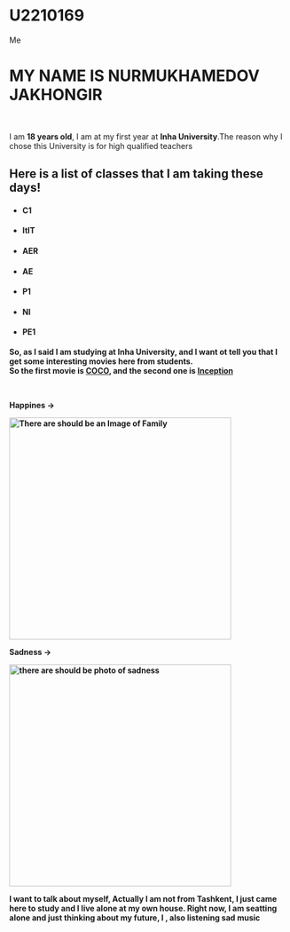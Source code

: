# U2210169
Me
<!DOCTYPE html>
<html lang="en">
<head>
    <meta charset="UTF-8">
    <meta http-equiv="X-UA-Compatible" content="IE=edge">
    <meta name="viewport" content="width=device-width, initial-scale=1.0">
    <title>Document</title>
</head>
<body>
    <h1>
      MY NAME IS NURMUKHAMEDOV JAKHONGIR
    </h1>
    <br>
    <p>
     I am <strong>18 years old</strong>, I am at my first year at <b>Inha University</b>.The reason why I chose this University is for high qualified teachers
      <b>
    <h2> Here is a list of classes that I am taking these days!</h2>
    <ul>
        <li>
            <h4>
                C1
            </h4>
        </li>
        <li>
            <h4>
                ItIT
            </h4>
        </li>
        <li>
            <h4>
                AER
            </h4>
        </li>
        <li>
            <h4>
                AE
            </h4>
        </li>
        <li>
            <h4>
                P1
            </h4>
        </li>
        <li>
            <h4>
                NI
            </h4>
        </li>
        <li>
            <h4>
                PE1
            </h4>
        </li>
    </ul>
    <p>
        So, as I said I am studying at Inha University, and I want ot tell you that I get some interesting movies here from students. <br> So the first movie is <a href=https://youtu.be/Ga6RYejo6Hk">COCO</a>, and the second one is <a href= "https://www.youtube.com/watch?v=YoHD9XEInc0">Inception</a>
    </p>
    <br>
    <p> Happines -></p> <img src="https://papik.pro/uploads/posts/2021-09/1630481428_15-papik-pro-p-semya-risunok-15.jpg" alt = "There are should be an Image of Family" height="400px" width="400px">
    <p>Sadness -></p> <img src="https://static.wikia.nocookie.net/pixar/images/0/06/Io_Sadness_standard2.jpg/revision/latest/scale-to-width-down/1200?cb=20150425021239" alt="there are should be photo of sadness" height="400px" width="400px">
          <p>I want to talk about myself, Actually I am not from Tashkent, I just came here to study and I live alone at my own house. Right now, I am seatting alone and just thinking about my future, I , also listening sad music  
          </p>
</body>
</html>
